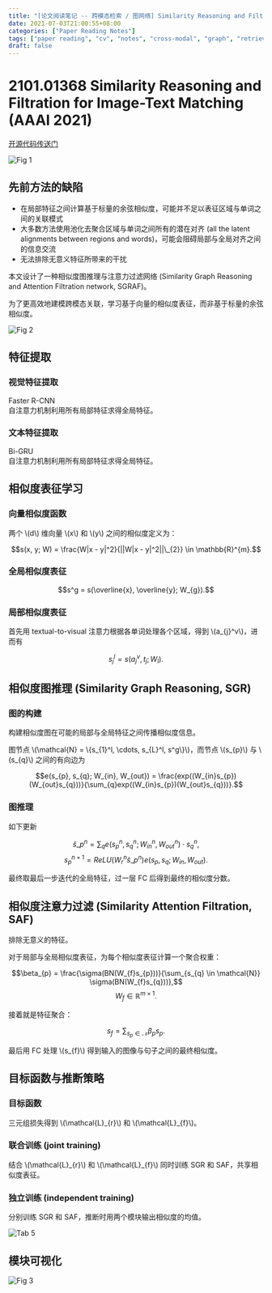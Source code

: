 ```yaml
---
title: "[论文阅读笔记 -- 跨模态检索 / 图网络] Similarity Reasoning and Filtration (AAAI 2021)"
date: 2021-07-03T21:00:55+08:00
categories: ["Paper Reading Notes"]
tags: ["paper reading", "cv", "notes", "cross-modal", "graph", "retrieval"]
draft: false
---
```


# 2101.01368 Similarity Reasoning and Filtration for Image-Text Matching (AAAI 2021)

[开源代码传送门](https://github.com/Paranioar/SGRAF)

![Fig 1](/images/2021/PRN31/1.png)

## 先前方法的缺陷

+ 在局部特征之间计算基于标量的余弦相似度，可能并不足以表征区域与单词之间的关联模式
+ 大多数方法使用池化去聚合区域与单词之间所有的潜在对齐 (all the latent alignments between regions and words)，可能会阻碍局部与全局对齐之间的信息交流
+ 无法排除无意义特征所带来的干扰

本文设计了一种相似度图推理与注意力过滤网络 (Similarity Graph Reasoning and Attention Filtration network, SGRAF)。  

为了更高效地建模跨模态关联，学习基于向量的相似度表征，而非基于标量的余弦相似度。  

![Fig 2](/images/2021/PRN31/2.png)

## 特征提取

### 视觉特征提取

Faster R-CNN  
自注意力机制利用所有局部特征求得全局特征。  

### 文本特征提取

Bi-GRU  
自注意力机制利用所有局部特征求得全局特征。  

## 相似度表征学习

### 向量相似度函数

两个 \\(d\\) 维向量 \\(x\\) 和 \\(y\\) 之间的相似度定义为：  

$$s(x, y; W) = \frac{W|x - y|^2}{||W|x - y|^2||\_{2}} \in \mathbb{R}^{m}.$$

### 全局相似度表征

$$s^g = s(\overline{x}, \overline{y}; W_{g}).$$  

### 局部相似度表征

首先用 textual-to-visual 注意力根据各单词处理各个区域，得到 \\(a_{j}^v\\)，进而有  

$$s_{j}^l = s(a_{j}^v, t_{j}; W_{l}).$$  

## 相似度图推理 (Similarity Graph Reasoning, SGR)

### 图的构建

构建相似度图在可能的局部与全局特征之间传播相似度信息。  

图节点 \\(\mathcal{N} = \\{s_{1}^l, \cdots, s_{L}^l, s^g\\}\\)，而节点 \\(s_{p}\\) 与 \\(s_{q}\\) 之间的有向边为  

$$e(s_{p}, s_{q}; W_{in}, W_{out}) = \frac{exp((W_{in}s_{p})(W_{out}s_{q}))}{\sum_{q}exp((W_{in}s_{p})(W_{out}s_{q}))}.$$

### 图推理

如下更新  

$$\hat{s}\_{p}^n = \sum_{q}e(s_{p}^n, s_{q}^n; W_{in}^n, W_{out}^n) \cdot s_{q}^n,$$
$$s_{p}^{n+1} = ReLU(W_{r}^n \hat{s}\_{p}^n)e(s_{p}, s_{q}; W_{in}, W_{out}).$$

最终取最后一步迭代的全局特征，过一层 FC 后得到最终的相似度分数。  

## 相似度注意力过滤 (Similarity Attention Filtration, SAF)

排除无意义的特征。  

对于局部与全局相似度表征，为每个相似度表征计算一个聚合权重：  

$$\beta_{p} = \frac{\sigma(BN(W_{f}s_{p}))}{\sum_{s_{q} \in \mathcal{N}} \sigma(BN(W_{f}s_{q}))},$$
$$W_{f} \in \mathbb{R}^{m \times 1}.$$  

接着就是特征聚合：  

$$s_{f} = \sum_{s_{p} \in \mathcal{N}} \beta_{p}s_{p}.$$  

最后用 FC 处理 \\(s_{f}\\) 得到输入的图像与句子之间的最终相似度。  

## 目标函数与推断策略

### 目标函数

三元组损失得到 \\(\mathcal{L}\_{r}\\) 和 \\(\mathcal{L}\_{f}\\)。  

### 联合训练 (joint training)

结合 \\(\mathcal{L}\_{r}\\) 和 \\(\mathcal{L}\_{f}\\) 同时训练 SGR 和 SAF，共享相似度表征。  

### 独立训练 (independent training)

分别训练 SGR 和 SAF，推断时用两个模块输出相似度的均值。  

![Tab 5](/images/2021/PRN31/5.png)

## 模块可视化

![Fig 3](/images/2021/PRN31/3.png)
